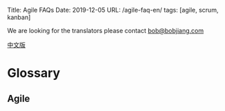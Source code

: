 Title: Agile FAQs
Date: 2019-12-05
URL: /agile-faq-en/
tags: [agile, scrum, kanban]

We are looking for the translators
please contact bob@bobjiang.com

[中文版](/agile-faq-cn/)

# Glossary

## Agile

